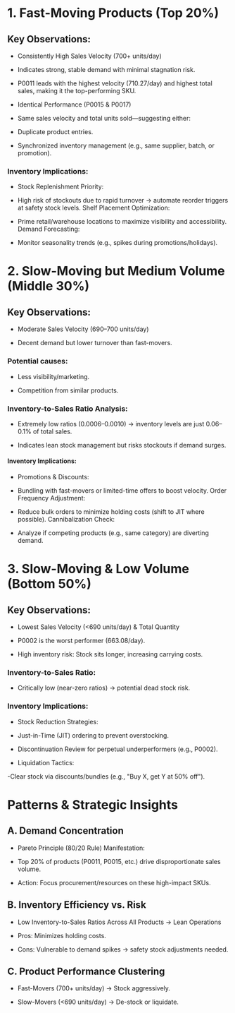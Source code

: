 # 1. Fast-Moving Products (Top 20%)
## Key Observations:
- Consistently High Sales Velocity (700+ units/day)

- Indicates strong, stable demand with minimal stagnation risk.

- P0011 leads with the highest velocity (710.27/day) and highest total sales, making it the top-performing SKU.

- Identical Performance (P0015 & P0017)

- Same sales velocity and total units sold—suggesting either:

- Duplicate product entries.

- Synchronized inventory management (e.g., same supplier, batch, or promotion).

### Inventory Implications:
 - Stock Replenishment Priority:

- High risk of stockouts due to rapid turnover → automate reorder triggers at safety stock levels.
  Shelf Placement Optimization:

- Prime retail/warehouse locations to maximize visibility and accessibility.
  Demand Forecasting:

- Monitor seasonality trends (e.g., spikes during promotions/holidays).

# 2. Slow-Moving but Medium Volume (Middle 30%)
## Key Observations:
- Moderate Sales Velocity (690–700 units/day)

- Decent demand but lower turnover than fast-movers.

### Potential causes:

- Less visibility/marketing.

- Competition from similar products.

### Inventory-to-Sales Ratio Analysis:

- Extremely low ratios (0.0006–0.0010) → inventory levels are just 0.06–0.1% of total sales.

- Indicates lean stock management but risks stockouts if demand surges.

#### Inventory Implications:
-  Promotions & Discounts:

- Bundling with fast-movers or limited-time offers to boost velocity.
  Order Frequency Adjustment:

- Reduce bulk orders to minimize holding costs (shift to JIT where possible).
   Cannibalization Check:

- Analyze if competing products (e.g., same category) are diverting demand.

# 3. Slow-Moving & Low Volume (Bottom 50%)
## Key Observations:
- Lowest Sales Velocity (<690 units/day) & Total Quantity

- P0002 is the worst performer (663.08/day).

- High inventory risk: Stock sits longer, increasing carrying costs.

### Inventory-to-Sales Ratio:

- Critically low (near-zero ratios) → potential dead stock risk.

### Inventory Implications:
- Stock Reduction Strategies:

- Just-in-Time (JIT) ordering to prevent overstocking.

- Discontinuation Review for perpetual underperformers (e.g., P0002).
-  Liquidation Tactics:

 -Clear stock via discounts/bundles (e.g., "Buy X, get Y at 50% off").

# Patterns & Strategic Insights
## A. Demand Concentration
- Pareto Principle (80/20 Rule) Manifestation:

- Top 20% of products (P0011, P0015, etc.) drive disproportionate sales volume.

- Action: Focus procurement/resources on these high-impact SKUs.

## B. Inventory Efficiency vs. Risk
- Low Inventory-to-Sales Ratios Across All Products → Lean Operations

- Pros: Minimizes holding costs.

- Cons: Vulnerable to demand spikes → safety stock adjustments needed.

## C. Product Performance Clustering
- Fast-Movers (700+ units/day) → Stock aggressively.

- Slow-Movers (<690 units/day) → De-stock or liquidate.
